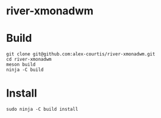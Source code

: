 # river-xmonadwm

# Build

```
git clone git@github.com:alex-courtis/river-xmonadwm.git
cd river-xmonadwm
meson build
ninja -C build
```

# Install

```
sudo ninja -C build install
```

